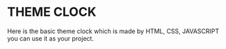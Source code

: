 # THEME CLOCK
Here is the basic theme clock which is made by HTML, CSS, JAVASCRIPT<br>
you can use it as your project.